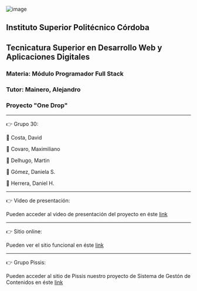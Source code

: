 ![image](https://user-images.githubusercontent.com/91642474/201812010-d6c3a082-548c-4b14-83ec-89f902f3f6a0.png)


## Instituto Superior Politécnico Córdoba

## Tecnicatura Superior en Desarrollo Web y Aplicaciones Digitales 

### Materia: Módulo Programador Full Stack 

### Tutor: Mainero, Alejandro

### Proyecto "One Drop"

* * * * * * * * * * * * * * * * * * * * * * * * * * * * * * * * * * * * * * * * * * * * * * * * * * * 

:point_right: Grupo 30:

:small_orange_diamond: Costa, David

:small_orange_diamond: Covaro, Maximiliano

:small_orange_diamond: Delhugo, Martin

:small_orange_diamond: Gómez, Daniela S.

:small_orange_diamond: Herrera, Daniel H.


* * * * * * * * * * * * * * * * * * * * * * * * * * * * * * * * * * * * * * * * * * * * * * * * * * * 

:point_right: Video de presentación: 

Pueden acceder al video de presentación del proyecto en éste [link](https://www.youtube.com/watch?v=otW-b15-OKY) 


* * * * * * * * * * * * * * * * * * * * * * * * * * * * * * * * * * * * * * * * * * * * * * * * * * * 


:point_right: Sitio online: 

Pueden ver el sitio funcional en éste [link](https://onedropapp-grupo30.netlify.app/) 


* * * * * * * * * * * * * * * * * * * * * * * * * * * * * * * * * * * * * * * * * * * * * * * * * * * 

:point_right: Grupo Pissis: 

Pueden acceder al sitio de Pissis nuestro proyecto de Sistema de Gestón de Contenidos en éste [link](https://pissis.republicaweb.net/) 

